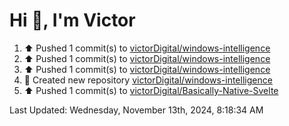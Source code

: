 <h1>Hi 👋, I'm Victor </h1>

<!--RECENT_ACTIVITY:start-->
1. ⬆️ Pushed 1 commit(s) to [victorDigital/windows-intelligence](https://github.com/victorDigital/windows-intelligence)<br>
2. ⬆️ Pushed 1 commit(s) to [victorDigital/windows-intelligence](https://github.com/victorDigital/windows-intelligence)<br>
3. ⬆️ Pushed 1 commit(s) to [victorDigital/windows-intelligence](https://github.com/victorDigital/windows-intelligence)<br>
4. 📔 Created new repository [victorDigital/windows-intelligence](https://github.com/victorDigital/windows-intelligence)<br>
5. ⬆️ Pushed 1 commit(s) to [victorDigital/Basically-Native-Svelte](https://github.com/victorDigital/Basically-Native-Svelte)<br>
<!--RECENT_ACTIVITY:end-->

<!--RECENT_ACTIVITY:last_update-->
Last Updated: Wednesday, November 13th, 2024, 8:18:34 AM
<!--RECENT_ACTIVITY:last_update_end-->

